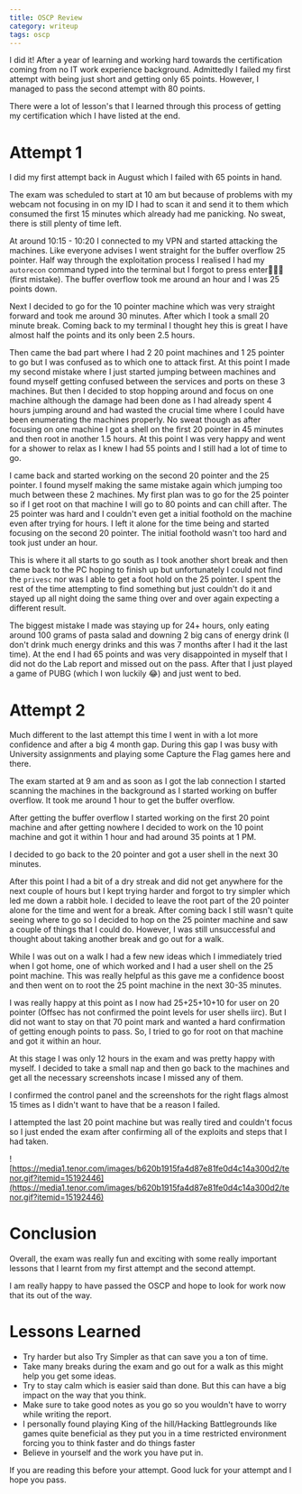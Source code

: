 ```yaml
---
title: OSCP Review 
category: writeup
tags: oscp
---
```


I did it! After a year of learning and working hard towards the certification coming from no IT work experience background. Admittedly I failed my first attempt with being just short and getting only 65 points. However, I managed to pass the second attempt with 80 points.

There were a lot of lesson's that I learned through this process of getting my certification which I have listed at the end.

# Attempt 1

I did my first attempt back in August which I failed with 65 points in hand.

The exam was scheduled to start at 10 am but because of problems with my webcam not focusing in on my ID I had to scan it and send it to them which consumed the first 15 minutes which already had me panicking. No sweat, there is still plenty of time left.

At around 10:15 - 10:20 I connected to my VPN and started attacking the machines. Like everyone advises I went straight for the buffer overflow 25 pointer. Half way through the exploitation process I realised I had my `autorecon` command typed into the terminal but I forgot to press enter🤦🏾‍♂️ (first mistake). The buffer overflow took me around an hour and I was 25 points down.

Next I decided to go for the 10 pointer machine which was very straight forward and took me around 30 minutes. After which I took a small 20 minute break. Coming back to my terminal I thought hey this is great I have almost half the points and its only been 2.5 hours. 

Then came the bad part where I had 2 20 point machines and 1 25 pointer to go but I was confused as to which one to attack first. At this point I made my second mistake where I just started jumping between machines and found myself getting confused between the services and ports on these 3 machines. But then I decided to stop hopping around and focus on one machine although the damage had been done as I had already spent 4 hours jumping around and had wasted the crucial time where I could have been enumerating the machines properly. No sweat though as after focusing on one machine I got a shell on the first 20 pointer in 45 minutes and then root in another 1.5 hours. At this point I was very happy and went for a shower to relax as I knew I had 55 points and I still had a lot of time to go.

I came back and started working on the second 20 pointer and the 25 pointer. I found myself making the same mistake again which jumping too much between these 2 machines. My first plan was to go for the 25 pointer so if I get root on that machine I will go to 80 points and can chill after. The 25 pointer was hard and I couldn't even get a initial foothold on the machine even after trying for hours. I left it alone for the time being and started focusing on the second 20 pointer. The initial foothold wasn't too hard and took just under an hour. 

This is where it all starts to go south as I took another short break and then came back to the PC hoping to finish up but unfortunately I could not find the `privesc` nor was I able to get a foot hold on the 25 pointer. I spent the rest of the time attempting to find something but just couldn't do it and stayed up all night doing the same thing over and over again expecting a different result.

The biggest mistake I made was staying up for 24+ hours, only eating around 100 grams of pasta salad and downing 2 big cans of energy drink (I don't drink much energy drinks and this was 7 months after I had it the last time).  At the end I had 65 points and was very disappointed in myself that I did not do the Lab report and missed out on the pass. After that I just played a game of PUBG (which I won luckily 😂) and just went to bed.

# Attempt 2

Much different to the last attempt this time I went in with a lot more confidence and after a big 4 month gap. During this gap I was busy with University assignments and playing some Capture the Flag games here and there. 

The exam started at 9 am and as soon as I got the lab connection I started scanning the machines in the background as I started working on buffer overflow. It took me around 1 hour to get the buffer overflow. 

After getting the buffer overflow I started working on the first 20 point machine and after getting nowhere I decided to work on the 10 point machine and got it within 1 hour and had around 35 points at 1 PM. 

I decided to go back to the 20 pointer and got a user shell in the next 30 minutes.

After this point I had a bit of a dry streak and did not get anywhere for the next couple of hours but I kept trying harder and forgot to try simpler which led me down a rabbit hole. I decided to leave the root part of the 20 pointer alone for the time and went for a break. After coming back I still wasn't quite seeing where to go so I decided to hop on the 25 pointer machine and saw a couple of things that I could do. However, I was still unsuccessful and thought about taking another break and go out for a walk.

While I was out on a walk I had a few new ideas which I immediately tried when I got home, one of which worked and I had a user shell on the 25 point machine. This was really helpful as this gave me a confidence boost and then went on to root the 25 point machine in the next 30-35 minutes. 

I was really happy at this point as I now had 25+25+10+10 for user on 20 pointer (Offsec has not confirmed the point levels for user shells iirc). But I did not want to stay on that 70 point mark and wanted a hard confirmation of getting enough points to pass. So, I tried to go for root on that machine and got it within an hour. 

At this stage I was only 12 hours in the exam and was pretty happy with myself. I decided to take a small nap and then go back to the machines and get all the necessary screenshots incase I missed any of them. 

I confirmed the control panel and the screenshots for the right flags almost 15 times as I didn't want to have that be a reason I failed. 

I attempted the last 20 point machine but was really tired and couldn't focus so I just ended the exam after confirming all of the exploits and steps that I had taken.

![https://media1.tenor.com/images/b620b1915fa4d87e81fe0d4c14a300d2/tenor.gif?itemid=15192446](https://media1.tenor.com/images/b620b1915fa4d87e81fe0d4c14a300d2/tenor.gif?itemid=15192446)

# Conclusion

Overall, the exam was really fun and exciting with some really important lessons that I learnt from my first attempt and the second attempt.

I am really happy to have passed the OSCP and hope to look for work now that its out of the way.

# Lessons Learned

- Try harder but also Try Simpler as that can save you a ton of time.
- Take many breaks during the exam and go out for a walk as this might help you get some ideas.
- Try to stay calm which is easier said than done. But this can have a big impact on the way that you think.
- Make sure to take good notes as you go so you wouldn't have to worry while writing the report.
- I personally found playing King of the hill/Hacking Battlegrounds like games quite beneficial as they put you in a time restricted environment forcing you to think faster and do things faster
- Believe in yourself and the work you have put in.

If you are reading this before your attempt. Good luck for your attempt and I hope you pass.
